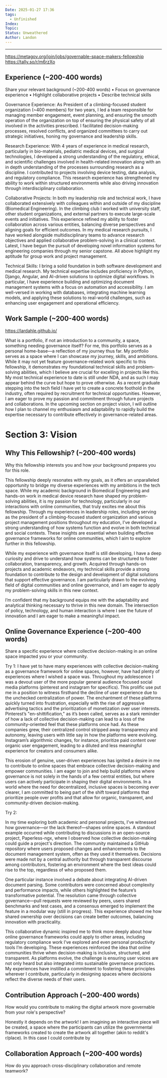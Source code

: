 ```yaml
---
Date: 2025-01-27 17:36
tags:
  - Unfinished
Index: 
Topic: 
Status: Unweathered
Author: Landon
---
```

---

https://metagov.org/join/jobs/governable-space-makers-fellowship
https://tally.so/r/m6rzXo
## Experience (~200-400 words)
Share your relevant background (~200-400 words)
• Focus on governance experience
• Highlight collaborative projects
• Describe technical skills

Governance Experience: As President of a climbing-focused student organization (~400 members) for two years, I led a team responsible for managing member engagement, event planning, and ensuring the smooth operation of the organization on top of ensuring the physical safety of all involved in the activities prescribed. I facilitated decision-making processes, resolved conflicts, and organized committees to carry out strategic initiatives, honing my governance and leadership skills.


Research Experience: With 4 years of experience in medical research, particularly in bio-materials, pediatric medical devices, and surgical technologies, I developed a strong understanding of the regulatory, ethical, and scientific challenges involved in health-related innovation along with an in depth understanding of the processes surrounding research as a discipline. I contributed to projects involving device testing, data analysis, and regulatory compliance. This research experience has strengthened my ability to work within structured environments while also driving innovation through interdisciplinary collaboration.


Collaborative Projects: In both my leadership role and technical work, I have collaborated extensively with colleagues within and outside of my discipline (Biomedical Engineering). In the climbing club I worked with university staff, other student organizations, and external partners to execute large-scale events and initiatives. This experience refined my ability to foster collaboration across various entities, balancing diverse perspectives and aligning goals for efficient outcomes. In my medical research pursuits, I have worked alongside multidisciplinary teams to advance research objectives and applied collaborative problem-solving in a clinical context. Latest, I have begun the pursuit of developing novel information systems for engineering companies through my senior capstone. All above highlight my aptitude for group work and project management.


Technical Skills: I bring a solid foundation in both software development and medical research. My technical expertise includes proficiency in Python, Django, Angular, and AI-driven solutions to optimize digital workflows. In particular, I have experience building and optimizing document management systems with a focus on automation and accessibility. I am well-versed in working with databases, integrating machine learning models, and applying these solutions to real-world challenges, such as enhancing user engagement and operational efficiency.


## Work Sample (~200-400 words)

https://lardahle.github.io/

What is a portfolio, if not an introduction to a community, a space, something needing governance itself? For me, this portfolio serves as a personal home-base—a reflection of my journey thus far. My portfolio serves as a space where I can showcase my journey, skills, and ambitions. While it may not yet feature governance-related work specific to this fellowship, it demonstrates my foundational technical skills and problem-solving abilities, which I believe are crucial for excelling in projects like this. My most technical experience to date is still under NDA, and as such I may appear behind the curve but hope to prove otherwise. As a recent graduate stepping into the tech field I have yet to create a concrete foothold in the industry, often required by recruitment for technical opportunities. However, I am eager to prove my passion and commitment through future projects and collaborations. In the upcoming section on project vision, I will outline how I plan to channel my enthusiasm and adaptability to rapidly build the expertise necessary to contribute effectively in governance-related areas.


# Section 3: Vision
## Why This Fellowship? (~200-400 words)
Why this fellowship interests you and how your background prepares you for this role.


This fellowship deeply resonates with my goals, as it offers an unparalleled opportunity to bridge my diverse experiences with my ambitions in the tech space. While my academic background in Biomedical Engineering and hands-on work in medical device research have shaped my problem-solving abilities, it is my passion for technology, particularly in our interactions with online communities, that truly excites me about this fellowship. Through my experiences in leadership roles, including serving as the president of a climbing-focused student organization and various project management positions throughout my education, I’ve developed a strong understanding of how systems function and evolve in both technical and social contexts. These insights are essential when building effective governance frameworks for online communities, which I aim to explore further in this fellowship.

While my experience with governance itself is still developing, I have a deep curiosity and drive to understand how systems can be structured to foster collaboration, transparency, and growth. Acquired through hands-on projects and academic endeavors, my technical skills provide a strong foundation to contribute to the design and development of digital solutions that support effective governance. I am particularly drawn to the evolving field of digital communities and online governance, and I am eager to apply my problem-solving skills in this new context.

I’m confident that my background equips me with the adaptability and analytical thinking necessary to thrive in this new domain. The intersection of policy, technology, and human interaction is where I see the future of innovation and I am eager to make a meaningful impact.

## Online Governance Experience (~200-400 words)

Share a specific experience where collective decision-making in an online space impacted you or your community.

Try 1: I have yet to have many experiences with collective decision-making as a governance framework for online spaces, however, have had plenty of experiences where I wished a space was. Throughout my adolescence I was a devout user of the more popular general audience focused social media platforms (pinterest and instagram for specifics).  This prolific use put me in a position to witness firsthand the decline of user experience due to the unchecked centralization of power. The enchantment of these platforms quickly turned into frustration, especially with the rise of aggressive advertising tactics and the prioritization of monetization over user interests. Pinterest’s "en-shittification," as it’s been called, serves as a stark reminder of how a lack of collective decision-making can lead to a loss of the community-oriented feel that these platforms once had. As these companies grew, their centralized control stripped away transparency and autonomy, leaving users with little say in how the platforms were evolving. Instagram’s algorithmic changes, for instance, prioritize paid content over organic user engagement, leading to a diluted and less meaningful experience for creators and consumers alike.

This erosion of genuine, user-driven experiences has ignited a desire in me to contribute to online spaces that embrace collective decision-making and empower communities. I am eager to join and help build platforms where governance is not solely in the hands of a few central entities, but where users can actively participate in shaping their digital environments. In a world where the need for decentralized, inclusive spaces is becoming ever clearer, I am committed to being part of the shift toward platforms that prioritize people over profits and that allow for organic, transparent, and community-driven decision-making.


Try 2:

In my time exploring both academic and personal projects, I’ve witnessed how governance—or the lack thereof—shapes online spaces. A standout example occurred while contributing to discussions in an open-source project, Paperless-ngx, where I observed how collective decision-making could guide a project's direction. The community maintained a GitHub repository where users proposed changes and enhancements to the document management system, often as they used it themselves. Decisions were made not by a central authority but through transparent discourse among contributors, fostering an environment where the best ideas could rise to the top, regardless of who proposed them.  
  
One particular instance involved a debate about integrating AI-driven document parsing. Some contributors were concerned about complexity and performance impacts, while others highlighted the feature’s transformative potential. The resolution came through collective governance—pull requests were reviewed by peers, users shared benchmarks and test cases, and a consensus emerged to implement the feature in a modular way (still in progress). This experience showed me how shared ownership over decisions can create better outcomes, balancing innovation with practicality.  
  
This collaborative dynamic inspired me to think more deeply about how online governance frameworks could apply to other areas, including regulatory compliance work I’ve explored and even personal productivity tools I’m developing. These experiences reinforced the idea that online communities thrive when decision-making is inclusive, structured, and transparent. As platforms evolve, the challenge is ensuring user voices are not only heard but also integrated into sustainable governance practices. My experiences have instilled a commitment to fostering these principles wherever I contribute, particularly in designing spaces where decisions reflect the diverse needs of their users.

## Contribution Approach (~200-400 words)
How would you contribute to making the digital artwork more governable from your role's perspective?

Honestly it depends on the artwork! I am imagining an interactive piece will be created, a space where the participants can utilize the governmental frameworks created to create the artwork all together (akin to reddit's r/place). In this case I could contribute by  

## Collaboration Approach (~200-400 words)
How do you approach cross-disciplinary collaboration and remote teamwork?


